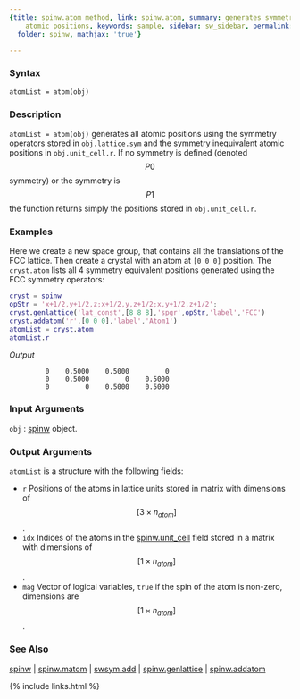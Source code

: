 ```yaml
---
{title: spinw.atom method, link: spinw.atom, summary: generates symmetry equivalent
    atomic positions, keywords: sample, sidebar: sw_sidebar, permalink: spinw_atom,
  folder: spinw, mathjax: 'true'}

---
```

  
### Syntax
  
`atomList = atom(obj)`
  
### Description
  
`atomList = atom(obj)` generates all atomic positions using the symmetry
operators stored in `obj.lattice.sym` and the symmetry inequivalent
atomic positions in `obj.unit_cell.r`. If no symmetry is defined (denoted
$$P0$$ symmetry) or the symmetry is $$P1$$ the function returns simply the
positions stored in `obj.unit_cell.r`.
  
### Examples
  
Here we create a new space group, that contains all the translations of
the FCC lattice. Then create a crystal with an atom at `[0 0 0]` position.
The `cryst.atom` lists all 4 symmetry equivalent positions generated using
the FCC symmetry operators:
 
```matlab
cryst = spinw
opStr = 'x+1/2,y+1/2,z;x+1/2,y,z+1/2;x,y+1/2,z+1/2';
cryst.genlattice('lat_const',[8 8 8],'spgr',opStr,'label','FCC')
cryst.addatom('r',[0 0 0],'label','Atom1')
atomList = cryst.atom
atomList.r
```
*Output*
```
         0    0.5000    0.5000         0
         0    0.5000         0    0.5000
         0         0    0.5000    0.5000
```
 
 
### Input Arguments
  
`obj`
: [spinw](spinw) object.
  
### Output Arguments
  
`atomList` is a structure with the following fields:
* `r`     Positions of the atoms in lattice units stored in matrix with
          dimensions of $$[3\times n_{atom}]$$. 
* `idx`   Indices of the atoms in the [spinw.unit_cell](spinw_unit_cell) field stored in a
          matrix with dimensions of $$[1\times n_{atom}]$$.
* `mag`   Vector of logical variables, `true` if the spin of the atom is
          non-zero, dimensions are $$[1\times n_{atom}]$$.
  
### See Also
  
[spinw](spinw) \| [spinw.matom](spinw_matom) \| [swsym.add](swsym_add) \| [spinw.genlattice](spinw_genlattice) \| [spinw.addatom](spinw_addatom)
 

{% include links.html %}
